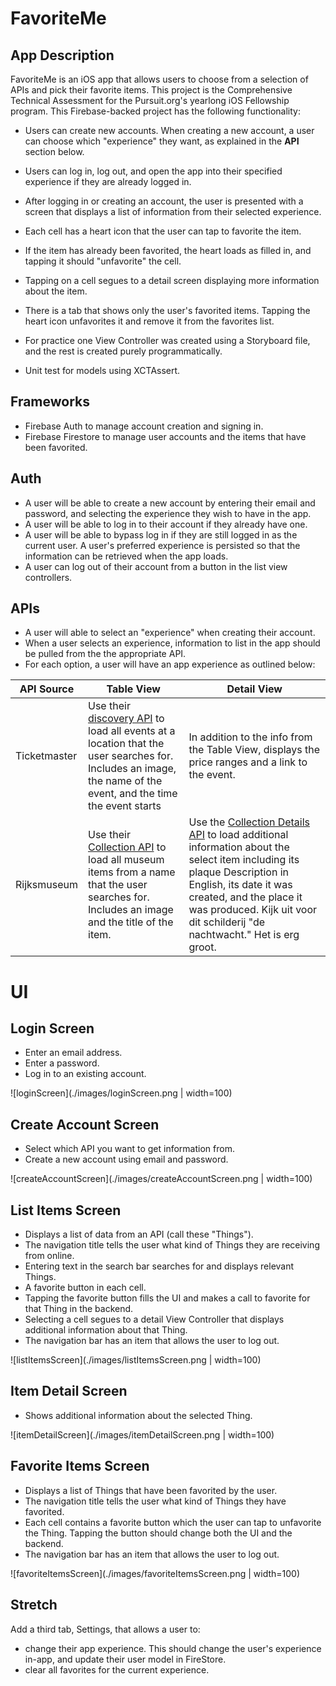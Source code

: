 # FavoriteMe

## App Description

FavoriteMe is an iOS app that allows users to choose from a selection of APIs and pick their favorite items. This project is the Comprehensive Technical Assessment for the Pursuit.org's yearlong iOS Fellowship program. This Firebase-backed project has the following functionality:

- Users can create new accounts. When creating a new account, a user can choose which "experience" they want, as explained in the **API** section below.
- Users can log in, log out, and open the app into their specified experience if they are already logged in.
- After logging in or creating an account, the user is presented with a screen that displays a list of information from their selected experience.
- Each cell has a heart icon that the user can tap to favorite the item.
- If the item has already been favorited, the heart loads as filled in, and tapping it should "unfavorite" the cell.
- Tapping on a cell segues to a detail screen displaying more information about the item.
- There is a tab that shows only the user's favorited items.  Tapping the heart icon unfavorites it and remove it from the favorites list.

- For practice one View Controller was created using a Storyboard file, and the rest is created purely programmatically.
- Unit test for models using XCTAssert.


## Frameworks

- Firebase Auth to manage account creation and signing in.
- Firebase Firestore to manage user accounts and the items that have been favorited.


## Auth

- A user will be able to create a new account by entering their email and password, and selecting the experience they wish to have in the app.
- A user will be able to log in to their account if they already have one.
- A user will be able to bypass log in if they are still logged in as the current user. A user's preferred experience is persisted so that the information can be retrieved when the app loads.
- A user can log out of their account from a button in the list view controllers.


## APIs

- A user will able to select an "experience" when creating their account.
- When a user selects an experience, information to list in the app should be pulled from the the appropriate API.
- For each option, a user will have an app experience as outlined below:

| API Source | Table View | Detail View |
|---|---|---|
| Ticketmaster | Use their [discovery API](https://developer.ticketmaster.com/products-and-docs/apis/discovery-api/v2/) to load all events at a location that the user searches for.  Includes an image, the name of the event, and the time the event starts | In addition to the info from the Table View, displays the price ranges and a link to the event.
| Rijksmuseum | Use their [Collection API](https://data.rijksmuseum.nl/object-metadata/api/) to load all museum items from a name that the user searches for.  Includes an image and the title of the item. | Use the [Collection Details API](https://data.rijksmuseum.nl/object-metadata/api/) to load additional information about the select item including its plaque Description in English, its date it was created, and the place it was produced. Kijk uit voor dit schilderij "de nachtwacht." Het is erg groot.


# UI


## Login Screen

- Enter an email address.
- Enter a password.
- Log in to an existing account.

![loginScreen](./images/loginScreen.png | width=100)


## Create Account Screen

- Select which API you want to get information from.
- Create a new account using email and password.

![createAccountScreen](./images/createAccountScreen.png | width=100)


## List Items Screen

- Displays a list of data from an API (call these "Things").
- The navigation title tells the user what kind of Things they are receiving from online.
- Entering text in the search bar searches for and displays relevant Things.
- A favorite button in each cell.
- Tapping the favorite button fills the UI and makes a call to favorite for that Thing in the backend.
- Selecting a cell segues to a detail View Controller that displays additional information about that Thing.
- The navigation bar has an item that allows the user to log out.

![listItemsScreen](./images/listItemsScreen.png | width=100)


## Item Detail Screen

- Shows additional information about the selected Thing.

![itemDetailScreen](./images/itemDetailScreen.png | width=100)


## Favorite Items Screen

- Displays a list of Things that have been favorited by the user.  
- The navigation title tells the user what kind of Things they have favorited.
- Each cell contains a favorite button which the user can tap to unfavorite the Thing. Tapping the button should change both the UI and the backend.
- The navigation bar has an item that allows the user to log out.

![favoriteItemsScreen](./images/favoriteItemsScreen.png | width=100)


## Stretch

Add a third tab, Settings, that allows a user to:
- change their app experience. This should change the user's experience in-app, and update their user model in FireStore.
- clear all favorites for the current experience.
